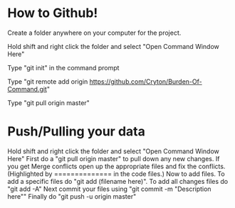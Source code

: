 How to Github!
==============

Create a folder anywhere on your computer for the project.

Hold shift and right click the folder and select "Open Command Window Here"

Type "git init" in the command prompt

Type "git remote add origin https://github.com/Cryton/Burden-Of-Command.git"

Type "git pull origin master"


Push/Pulling your data
======================

Hold shift and right click the folder and select "Open Command Window Here"
First do a "git pull origin master" to pull down any new changes. If you get Merge conflicts open up the appropriate files and fix the conflicts. (Highlighted by ============== in the code files.)
Now to add files. To add a specific files do "git add (filename here)". To add all changes files do "git add -A"
Next commit your files using "git commit -m "Description here""
Finally do "git push -u origin master"
